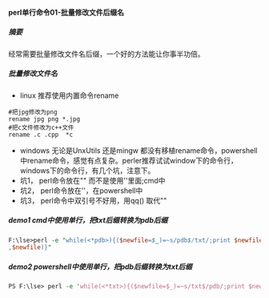 #### perl单行命令01-批量修改文件后缀名

##### 摘要
经常需要批量修改文件名后缀，一个好的方法能让你事半功倍。

##### 批量修改文件名
- linux
推荐使用内置命令rename
```shell
#把jpg修改为png
rename jpg png *.jpg
#把c文件修改为c++文件
rename .c .cpp  *c
```
- windows
无论是UnxUtils 还是mingw 都没有移植rename命令，powershell中rename命令，感觉有点复杂。perler推荐试试window下的命令行，windows下的命令行，有几个坑，注意下。
 - 坑1， perl命令放在"" 而不是使用''里面;cmd中
 - 坑2， perl命令放在''，在powershell中
 - 坑3， perl命令中双引号不好用，用qq() 取代""

##### demo1 cmd中使用单行，把txt后缀转换为pdb后缀
```perl
F:\lse>perl -e "while(<*pdb>){($newfile=$_)=~s/pdb$/txt/;print $newfile,qq(\n);rename($_
,$newfile)}"
```
##### demo2 powershell中使用单行，把pdb后缀转换为txt后缀
```perl
PS F:\lse> perl -e 'while(<*txt>){($newfile=$_)=~s/txt$/pdb/;print $newfile,qq(\n);rename($_,$newfile);}'
```
